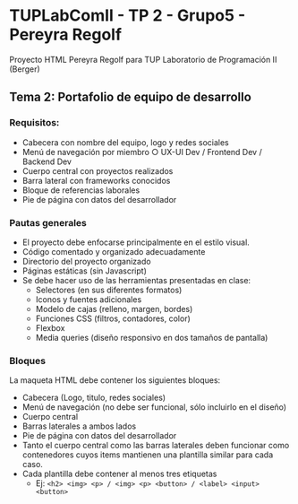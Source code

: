 # TUPLabComII - TP 2 - Grupo5 - Pereyra Regolf
Proyecto HTML Pereyra Regolf para TUP Laboratorio de Programación II (Berger)

## Tema 2: Portafolio de equipo de desarrollo
### Requisitos:
- Cabecera con nombre del equipo, logo y redes sociales
- Menú de navegación por miembro ○ UX-UI Dev / Frontend Dev / Backend Dev
- Cuerpo central con proyectos realizados
- Barra lateral con frameworks conocidos
- Bloque de referencias laborales
- Pie de página con datos del desarrollador

### Pautas generales
- El proyecto debe enfocarse principalmente en el estilo visual.
- Código comentado y organizado adecuadamente
- Directorio del proyecto organizado
- Páginas estáticas (sin Javascript)
- Se debe hacer uso de las herramientas presentadas en clase:
  - Selectores (en sus diferentes formatos)
  - Iconos y fuentes adicionales
  - Modelo de cajas (relleno, margen, bordes)
  - Funciones CSS (filtros, contadores, color)
  - Flexbox
  - Media queries (diseño responsivo en dos tamaños de pantalla)

### Bloques
La maqueta HTML debe contener los siguientes bloques:
- Cabecera (Logo, titulo, redes sociales)
- Menú de navegación (no debe ser funcional, sólo incluirlo en el diseño)
- Cuerpo central
- Barras laterales a ambos lados
- Pie de página con datos del desarrollador
- Tanto el cuerpo central como las barras laterales deben funcionar como contenedores cuyos items mantienen una plantilla similar para cada caso.
- Cada plantilla debe contener al menos tres etiquetas
	- Ej: ```<h2> <img> <p> / <img> <p> <button> / <label> <input> <button> ```
